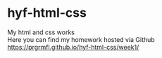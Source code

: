 # hyf-html-css
My html and css works <br>
Here you can find my homework hosted via Github <br>
https://prgrmfl.github.io/hyf-html-css/week1/

